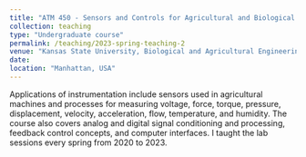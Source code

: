```yaml
---
title: "ATM 450 - Sensors and Controls for Agricultural and Biological Systems"
collection: teaching
type: "Undergraduate course"
permalink: /teaching/2023-spring-teaching-2
venue: "Kansas State University, Biological and Agricultural Engineering"
date:
location: "Manhattan, USA"
---
```


Applications of instrumentation include sensors used in agricultural machines and processes for measuring voltage, force, torque, pressure, displacement, velocity, acceleration, flow, temperature, and humidity. 
The course also covers analog and digital signal conditioning and processing, feedback control concepts, and computer interfaces. I taught the lab sessions every spring from 2020 to 2023.
